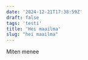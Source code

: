 ```yaml
---
date: '2024-12-21T17:38:59Z'
draft: false
tags: 'testi'
title: 'Hei maailma'
slug: "hei maailma"
---
```


Miten menee